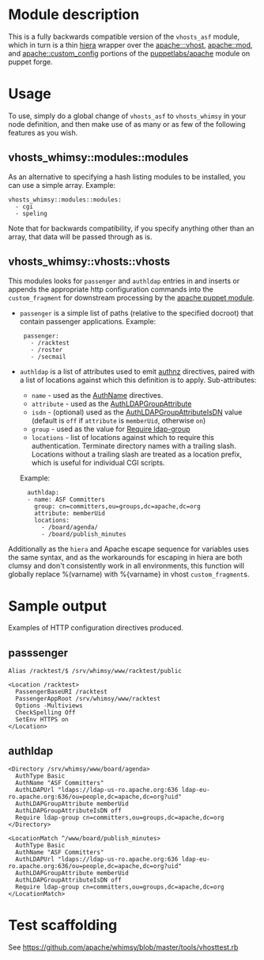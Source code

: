 Module description
==================

This is a fully backwards compatible version of the `vhosts_asf` module, which
in turn is a thin [hiera](http://docs.puppetlabs.com/hiera/latest/) wrapper
over the
[apache:::vhost](https://forge.puppetlabs.com/puppetlabs/apache#define-apachevhost),
[apache::mod](https://forge.puppetlabs.com/puppetlabs/apache#installing-arbitrary-modules),
and
[apache::custom_config](https://forge.puppetlabs.com/puppetlabs/apache#define-apachecustom_config)
portions of the 
[puppetlabs/apache](https://forge.puppetlabs.com/puppetlabs/apache)
module on puppet forge.

Usage
=====

To use, simply do a global change of `vhosts_asf` to `vhosts_whimsy` in your
node definition, and then make use of as many or as few of the following
features as you wish.

vhosts_whimsy::modules::modules
--------------------------------

As an alternative to specifying a hash listing modules to be installed, you can
use a simple array.  Example:

    vhosts_whimsy::modules::modules:
      - cgi
      - speling
      
Note that for backwards compatibility, if you specify anything other than an
array, that data will be passed through as is.
      
vhosts_whimsy::vhosts::vhosts
-----------------------------

This modules looks for `passenger` and `authldap` entries in and inserts or
appends the appropriate http configuration commands into the `custom_fragment`
for downstream processing by the [apache puppet
module](https://forge.puppetlabs.com/puppetlabs/apache#custom_fragment-1).

 * `passenger` is a simple list of paths (relative to the specified docroot)
   that contain passenger applications.  Example:
 
        passenger:
          - /racktest
          - /roster
          - /secmail
          
* `authldap` is a list of attributes used to emit
  [authnz](https://httpd.apache.org/docs/2.2/mod/mod_authnz_ldap.html)
  directives, paired with a list of locations against which this definition is
  to apply.  Sub-attributes:

    * `name` - used as the
      [AuthName](https://httpd.apache.org/docs/2.4/mod/mod_authn_core.html#authname)
      directives.
    * `attribute` - used as the
      [AuthLDAPGroupAttribute](https://httpd.apache.org/docs/2.4/mod/mod_authnz_ldap.html#authldapgroupattribute)
    * `isdn` - (optional) used as the
      [AuthLDAPGroupAttributeIsDN](https://httpd.apache.org/docs/2.4/mod/mod_authnz_ldap.html#authldapgroupattributeisdn)
      value (default is `off` if `attribute` is `memberUid`, otherwise `on`)
    * `group` - used as the value for [Require
      ldap-group](https://httpd.apache.org/docs/2.4/mod/mod_authnz_ldap.html#reqgroup)
    * `locations` - list of locations against which to require this
      authentication.  Terminate directory names with a trailing slash.
      Locations without a trailing slash are treated as a location prefix,
      which is useful for individual CGI scripts.

  Example:

        authldap:
        - name: ASF Committers
          group: cn=committers,ou=groups,dc=apache,dc=org
          attribute: memberUid
          locations:
            - /board/agenda/
            - /board/publish_minutes

Additionally as the `hiera` and Apache escape sequence for variables uses the
same syntax, and as the workarounds for escaping in hiera are both clumsy and
don't consistently work in all environments, this function will globally
replace %(varname) with %{varname} in vhost `custom_fragment`s.

Sample output
=============

Examples of HTTP configuration directives produced.

passsenger
----------

    Alias /racktest/$ /srv/whimsy/www/racktest/public

    <Location /racktest>
      PassengerBaseURI /racktest
      PassengerAppRoot /srv/whimsy/www/racktest
      Options -Multiviews
      CheckSpelling Off
      SetEnv HTTPS on
    </Location>

authldap
--------

    <Directory /srv/whimsy/www/board/agenda>
      AuthType Basic
      AuthName "ASF Committers"
      AuthLDAPUrl "ldaps://ldap-us-ro.apache.org:636 ldap-eu-ro.apache.org:636/ou=people,dc=apache,dc=org?uid"
      AuthLDAPGroupAttribute memberUid
      AuthLDAPGroupAttributeIsDN off
      Require ldap-group cn=committers,ou=groups,dc=apache,dc=org
    </Directory>

    <LocationMatch ^/www/board/publish_minutes>
      AuthType Basic
      AuthName "ASF Committers"
      AuthLDAPUrl "ldaps://ldap-us-ro.apache.org:636 ldap-eu-ro.apache.org:636/ou=people,dc=apache,dc=org?uid"
      AuthLDAPGroupAttribute memberUid
      AuthLDAPGroupAttributeIsDN off
      Require ldap-group cn=committers,ou=groups,dc=apache,dc=org
    </LocationMatch>

Test scaffolding
================

See https://github.com/apache/whimsy/blob/master/tools/vhosttest.rb
